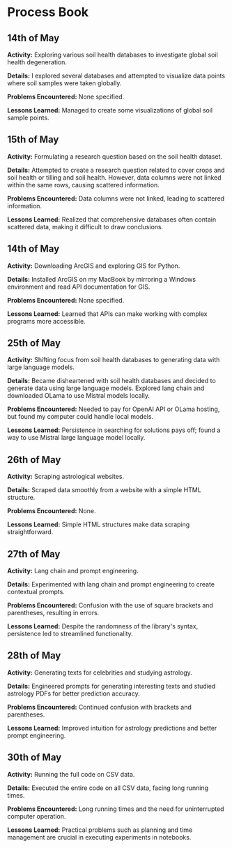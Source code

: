 # Process Book

## 14th of May
**Activity:** Exploring various soil health databases to investigate global soil health degeneration.

**Details:** I explored several databases and attempted to visualize data points where soil samples were taken globally.

**Problems Encountered:** None specified.

**Lessons Learned:** Managed to create some visualizations of global soil sample points.

## 15th of May
**Activity:** Formulating a research question based on the soil health dataset.

**Details:** Attempted to create a research question related to cover crops and soil health or tilling and soil health. However, data columns were not linked within the same rows, causing scattered information.

**Problems Encountered:** Data columns were not linked, leading to scattered information.

**Lessons Learned:** Realized that comprehensive databases often contain scattered data, making it difficult to draw conclusions.

## 14th of May
**Activity:** Downloading ArcGIS and exploring GIS for Python.

**Details:** Installed ArcGIS on my MacBook by mirroring a Windows environment and read API documentation for GIS.

**Problems Encountered:** None specified.

**Lessons Learned:** Learned that APIs can make working with complex programs more accessible.

## 25th of May
**Activity:** Shifting focus from soil health databases to generating data with large language models.

**Details:** Became disheartened with soil health databases and decided to generate data using large language models. Explored lang chain and downloaded OLama to use Mistral models locally.

**Problems Encountered:** Needed to pay for OpenAI API or OLama hosting, but found my computer could handle local models.

**Lessons Learned:** Persistence in searching for solutions pays off; found a way to use Mistral large language model locally.

## 26th of May
**Activity:** Scraping astrological websites.

**Details:** Scraped data smoothly from a website with a simple HTML structure.

**Problems Encountered:** None.

**Lessons Learned:** Simple HTML structures make data scraping straightforward.

## 27th of May
**Activity:** Lang chain and prompt engineering.

**Details:** Experimented with lang chain and prompt engineering to create contextual prompts.

**Problems Encountered:** Confusion with the use of square brackets and parentheses, resulting in errors.

**Lessons Learned:** Despite the randomness of the library's syntax, persistence led to streamlined functionality.

## 28th of May
**Activity:** Generating texts for celebrities and studying astrology.

**Details:** Engineered prompts for generating interesting texts and studied astrology PDFs for better prediction accuracy.

**Problems Encountered:** Continued confusion with brackets and parentheses.

**Lessons Learned:** Improved intuition for astrology predictions and better prompt engineering.

## 30th of May
**Activity:** Running the full code on CSV data.

**Details:** Executed the entire code on all CSV data, facing long running times.

**Problems Encountered:** Long running times and the need for uninterrupted computer operation.

**Lessons Learned:** Practical problems such as planning and time management are crucial in executing experiments in notebooks.